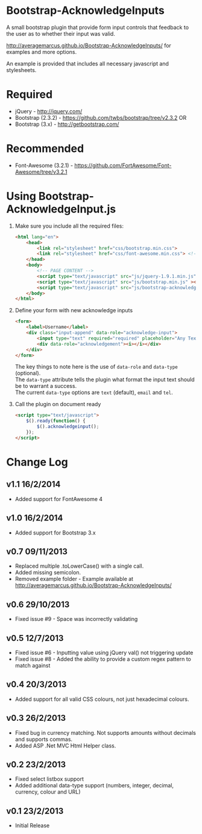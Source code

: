 Bootstrap-AcknowledgeInputs
===========================

A small bootstrap plugin that provide form input controls that feedback to the user as to whether their input was valid.

http://averagemarcus.github.io/Bootstrap-AcknowledgeInputs/ for examples and more options.

An example is provided that includes all necessary javascript and stylesheets.

Required
===================================
- jQuery - http://jquery.com/
- Bootstrap (2.3.2) - https://github.com/twbs/bootstrap/tree/v2.3.2
OR
- Bootstrap (3.x) - http://getbootstrap.com/

Recommended
===================================
- Font-Awesome (3.2.1) - https://github.com/FortAwesome/Font-Awesome/tree/v3.2.1


Using Bootstrap-AcknowledgeInput.js
===================================

1. Make sure you include all the required files:

    ```html
    <html lang="en">
        <head>
            <link rel="stylesheet" href="css/bootstrap.min.css">
            <link rel="stylesheet" href="css/font-awesome.min.css"> <!-- optional but recommended -->
        </head>
        <body>
            <!-- PAGE CONTENT -->
            <script type="text/javascript" src="js/jquery-1.9.1.min.js"></script>
            <script type="text/javascript" src="js/bootstrap.min.js" ></script>
            <script type="text/javascript" src="js/bootstrap-acknowledgeinput.min.js" ></script>
        </body>
    </html>
    ```

2. Define your form with new acknowledge inputs

    ```html
    <form>
        <label>Username</label>
        <div class="input-append" data-role="acknowledge-input">
            <input type="text" required="required" placeholder="Any Text Required" data-type="text" />
            <div data-role="acknowledgement"><i></i></div>
        </div>
    </form>
    ```

    The key things to note here is the use of `data-role` and `data-type` (optional). <br/>
    The `data-type` attribute tells the plugin what format the input text should be to warrant a success.<br/>
    The current `data-type` options are `text` (default), `email` and `tel`.

3. Call the plugin on document ready

    ```html
    <script type="text/javascript">
        $().ready(function() {
            $().acknowledgeinput();
        });
    </script>
    ```

Change Log
===================================
v1.1 16/2/2014
--------------
- Added support for FontAwesome 4

v1.0 16/2/2014
--------------
- Added support for Bootstrap 3.x

v0.7 09/11/2013
--------------
- Replaced multiple .toLowerCase() with a single call.
- Added missing semicolon.
- Removed example folder - Example available at http://averagemarcus.github.io/Bootstrap-AcknowledgeInputs/

v0.6 29/10/2013
--------------
- Fixed issue #9 - Space was incorrectly validating

v0.5 12/7/2013
--------------
- Fixed issue #6 - Inputting value using jQuery val() not triggering update
- Fixed issue #8 - Added the ability to provide a custom regex pattern to match against

v0.4 20/3/2013
--------------
- Added support for all valid CSS colours, not just hexadecimal colours.

v0.3 26/2/2013
--------------
- Fixed bug in currency matching. Not supports amounts without decimals and supports commas.
- Added ASP .Net MVC Html Helper class.

v0.2 23/2/2013
--------------
- Fixed select listbox support</li>
- Added additional data-type support (numbers, integer, decimal, currency, colour and URL)

v0.1 23/2/2013
---------------
- Initial Release
